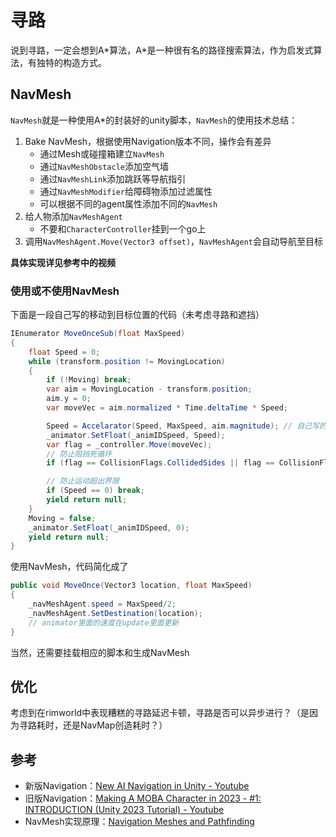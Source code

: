 # 寻路

说到寻路，一定会想到A\*算法，A\*是一种很有名的路径搜索算法，作为启发式算法，有独特的构造方式。

## NavMesh

`NavMesh`就是一种使用A\*的封装好的unity脚本，`NavMesh`的使用技术总结：

1. Bake NavMesh，根据使用Navigation版本不同，操作会有差异
    - 通过Mesh或碰撞箱建立`NavMesh`
    - 通过`NavMeshObstacle`添加空气墙
    - 通过`NavMeshLink`添加跳跃等导航指引
    - 通过`NavMeshModifier`给障碍物添加过滤属性
    - 可以根据不同的agent属性添加不同的`NavMesh`
2. 给人物添加`NavMeshAgent`
    - 不要和`CharacterController`挂到一个go上
3. 调用`NavMeshAgent.Move(Vector3 offset)`，`NavMeshAgent`会自动导航至目标

**具体实现详见参考中的视频**

### 使用或不使用NavMesh

下面是一段自己写的移动到目标位置的代码（未考虑寻路和遮挡）

``` csharp
IEnumerator MoveOnceSub(float MaxSpeed)
{
    float Speed = 0;
    while (transform.position != MovingLocation)
    {
        if (!Moving) break;
        var aim = MovingLocation - transform.position;
        aim.y = 0;
        var moveVec = aim.normalized * Time.deltaTime * Speed;

        Speed = Accelarator(Speed, MaxSpeed, aim.magnitude); // 自己写的加速度函数
        _animator.SetFloat(_animIDSpeed, Speed);
        var flag = _controller.Move(moveVec);
        // 防止阻挡死循环
        if (flag == CollisionFlags.CollidedSides || flag == CollisionFlags.Sides) Speed = 0;

        // 防止运动超出界限
        if (Speed == 0) break;
        yield return null;
    }
    Moving = false;
    _animator.SetFloat(_animIDSpeed, 0);
    yield return null;
}
```

使用NavMesh，代码简化成了

``` csharp
public void MoveOnce(Vector3 location, float MaxSpeed)
{
    _navMeshAgent.speed = MaxSpeed/2;
    _navMeshAgent.SetDestination(location);
    // animator里面的速度在update里面更新
}
```
当然，还需要挂载相应的脚本和生成NavMesh

## 优化

考虑到在rimworld中表现糟糕的寻路延迟卡顿，寻路是否可以异步进行？（是因为寻路耗时，还是NavMap创造耗时？）


## 参考

- 新版Navigation：[New AI Navigation in Unity - Youtube](https://www.youtube.com/watch?v=u2EQtrdgfNs)
- 旧版Navigation：[Making A MOBA Character in 2023 - #1: INTRODUCTION (Unity 2023 Tutorial) - Youtube](https://www.youtube.com/watch?v=p3AB_GP45C4)
- NavMesh实现原理：[Navigation Meshes and Pathfinding](https://www.gamedev.net/tutorials/programming/artificial-intelligence/navigation-meshes-and-pathfinding-r4880/)